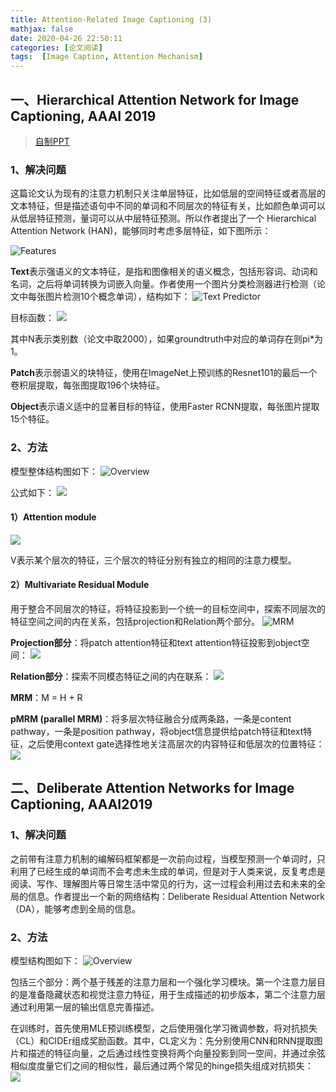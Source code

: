 ```yaml
---
title: Attention-Related Image Captioning (3)
mathjax: false
date: 2020-04-26 22:50:11
categories: [论文阅读]
tags:  [Image Caption, Attention Mechanism]
---
```


## 一、Hierarchical Attention Network for Image Captioning, AAAI 2019
> [自制PPT](https://github.com/ezeli/notes_in_BIT/raw/master/PPT/AAAI2019%20Hierarchical%20Attention%20Network%20for%20Image%20Captioning.ppt)

### 1、解决问题
这篇论文认为现有的注意力机制只关注单层特征，比如低层的空间特征或者高层的文本特征，但是描述语句中不同的单词和不同层次的特征有关，比如颜色单词可以从低层特征预测，量词可以从中层特征预测。所以作者提出了一个
Hierarchical Attention Network (HAN)，能够同时考虑多层特征，如下图所示：
<!-- more -->
![Features](2020-04-26-Attention-Related-Image-Captioning-3/Features.png)

**Text**表示强语义的文本特征，是指和图像相关的语义概念，包括形容词、动词和名词，之后将单词转换为词嵌入向量。作者使用一个图片分类检测器进行检测（论文中每张图片检测10个概念单词），结构如下：
![Text Predictor](2020-04-26-Attention-Related-Image-Captioning-3/Text_Predictor.png)

目标函数：
![](2020-04-26-Attention-Related-Image-Captioning-3/b3c953e27f2a05b2b6bd059506834c69.png)

其中N表示类别数（论文中取2000），如果groundtruth中对应的单词存在则pi*为1。

**Patch**表示弱语义的块特征，使用在ImageNet上预训练的Resnet101的最后一个卷积层提取，每张图提取196个块特征。

**Object**表示语义适中的显著目标的特征，使用Faster
RCNN提取，每张图片提取15个特征。

### 2、方法
模型整体结构图如下：
![Overview](2020-04-26-Attention-Related-Image-Captioning-3/Overview.png)

公式如下：
![](2020-04-26-Attention-Related-Image-Captioning-3/fa233b85a3bb1d7cb4bfe1e5391d1b14.png)

#### 1）Attention module
![](2020-04-26-Attention-Related-Image-Captioning-3/a2f1f1b84a353c471b601fca9447d922.png)

V表示某个层次的特征，三个层次的特征分别有独立的相同的注意力模型。

#### 2）Multivariate Residual Module
用于整合不同层次的特征，将特征投影到一个统一的目标空间中，探索不同层次的特征空间之间的内在关系，包括projection和Relation两个部分。
![MRM](2020-04-26-Attention-Related-Image-Captioning-3/MRM.png)

**Projection部分**：将patch attention特征和text attention特征投影到object空间：
![](2020-04-26-Attention-Related-Image-Captioning-3/079433b290ff94e0a7a7fefc955ef159.png)

**Relation部分**：探索不同模态特征之间的内在联系：
![](2020-04-26-Attention-Related-Image-Captioning-3/1f8a6bd62a9099e44cc8188d0f2bed68.png)

**MRM**：M = H + R

**pMRM (parallel MRM)**：将多层次特征融合分成两条路，一条是content
pathway，一条是position
pathway，将object信息提供给patch特征和text特征，之后使用context
gate选择性地关注高层次的内容特征和低层次的位置特征：
![](2020-04-26-Attention-Related-Image-Captioning-3/7ae5f154cb40d7b84af90b2ac04e4d5c.png)

## 二、Deliberate Attention Networks for Image Captioning, AAAI2019

### 1、解决问题
之前带有注意力机制的编解码框架都是一次前向过程，当模型预测一个单词时，只利用了已经生成的单词而不会考虑未生成的单词，但是对于人类来说，反复考虑是阅读、写作、理解图片等日常生活中常见的行为，这一过程会利用过去和未来的全局的信息。作者提出一个新的网络结构：Deliberate
Residual Attention Network（DA），能够考虑到全局的信息。

### 2、方法
模型结构图如下：
![Overview](2020-04-26-Attention-Related-Image-Captioning-3/Overview_2.png)

包括三个部分：两个基于残差的注意力层和一个强化学习模块。第一个注意力层目的是准备隐藏状态和视觉注意力特征，用于生成描述的初步版本，第二个注意力层通过利用第一层的输出信息完善描述。

在训练时，首先使用MLE预训练模型，之后使用强化学习微调参数，将对抗损失（CL）和CIDEr组成奖励函数。其中，CL定义为：先分别使用CNN和RNN提取图片和描述的特征向量，之后通过线性变换将两个向量投影到同一空间，并通过余弦相似度度量它们之间的相似性，最后通过两个常见的hinge损失组成对抗损失：
![](2020-04-26-Attention-Related-Image-Captioning-3/f981588e8c6cc6b29cf7cbd27ed2a9c3.png)
